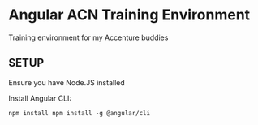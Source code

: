# Angular ACN Training Environment

Training environment for my Accenture buddies

## SETUP

Ensure you have Node.JS installed

Install Angular CLI:

`npm install npm install -g @angular/cli`

